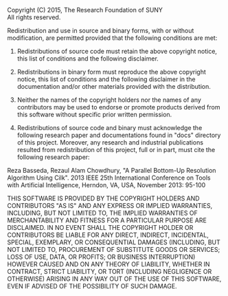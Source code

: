 Copyright (C) 2015, The Research Foundation of SUNY  
All rights reserved.

Redistribution and use in source and binary forms, with or without
modification, are permitted provided that the following conditions
are met:

1. Redistributions of source code must retain the above copyright
   notice, this list of conditions and the following disclaimer.

2. Redistributions in binary form must reproduce the above copyright
   notice, this list of conditions and the following disclaimer in the
   documentation  and/or other materials provided with the distribution.

3. Neither the names of the copyright holders nor the names of any
   contributors may be used to endorse or promote products derived from this
   software without specific prior written permission.

4. Redistributions of source code and binary must acknowledge the following 
   research paper and documentations found in "docs" directory of this project.
   Moreover, any research and industrial publications resulted from 
   redistribution of this project, full or in part, must cite the following 
   research paper:

Reza Basseda, Rezaul Alam Chowdhury, "A Parallel Bottom-Up Resolution Algorithm
Using Cilk". 2013 IEEE 25th International Conference on Tools with Artificial 
Intelligence, Herndon, VA, USA, November 2013: 95-100


THIS SOFTWARE IS PROVIDED BY THE COPYRIGHT HOLDERS AND CONTRIBUTORS "AS IS"
AND ANY EXPRESS OR IMPLIED WARRANTIES, INCLUDING, BUT NOT LIMITED TO, THE
IMPLIED WARRANTIES OF MERCHANTABILITY AND FITNESS FOR A PARTICULAR PURPOSE
ARE DISCLAIMED. IN NO EVENT SHALL THE COPYRIGHT HOLDER OR CONTRIBUTORS BE
LIABLE FOR ANY DIRECT, INDIRECT, INCIDENTAL, SPECIAL, EXEMPLARY, OR
CONSEQUENTIAL DAMAGES (INCLUDING, BUT NOT LIMITED TO, PROCUREMENT OF
SUBSTITUTE GOODS OR SERVICES; LOSS OF USE, DATA, OR PROFITS; OR BUSINESS
INTERRUPTION) HOWEVER CAUSED AND ON ANY THEORY OF LIABILITY, WHETHER IN
CONTRACT, STRICT LIABILITY, OR TORT (INCLUDING NEGLIGENCE OR OTHERWISE)
ARISING IN ANY WAY OUT OF THE USE OF THIS SOFTWARE, EVEN IF ADVISED OF THE
POSSIBILITY OF SUCH DAMAGE.
